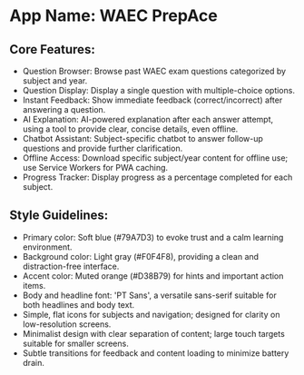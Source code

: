 # **App Name**: WAEC PrepAce

## Core Features:

- Question Browser: Browse past WAEC exam questions categorized by subject and year.
- Question Display: Display a single question with multiple-choice options.
- Instant Feedback: Show immediate feedback (correct/incorrect) after answering a question.
- AI Explanation: AI-powered explanation after each answer attempt, using a tool to provide clear, concise details, even offline.
- Chatbot Assistant: Subject-specific chatbot to answer follow-up questions and provide further clarification.
- Offline Access: Download specific subject/year content for offline use; use Service Workers for PWA caching.
- Progress Tracker: Display progress as a percentage completed for each subject.

## Style Guidelines:

- Primary color: Soft blue (#79A7D3) to evoke trust and a calm learning environment.
- Background color: Light gray (#F0F4F8), providing a clean and distraction-free interface.
- Accent color: Muted orange (#D38B79) for hints and important action items.
- Body and headline font: 'PT Sans', a versatile sans-serif suitable for both headlines and body text.
- Simple, flat icons for subjects and navigation; designed for clarity on low-resolution screens.
- Minimalist design with clear separation of content; large touch targets suitable for smaller screens.
- Subtle transitions for feedback and content loading to minimize battery drain.